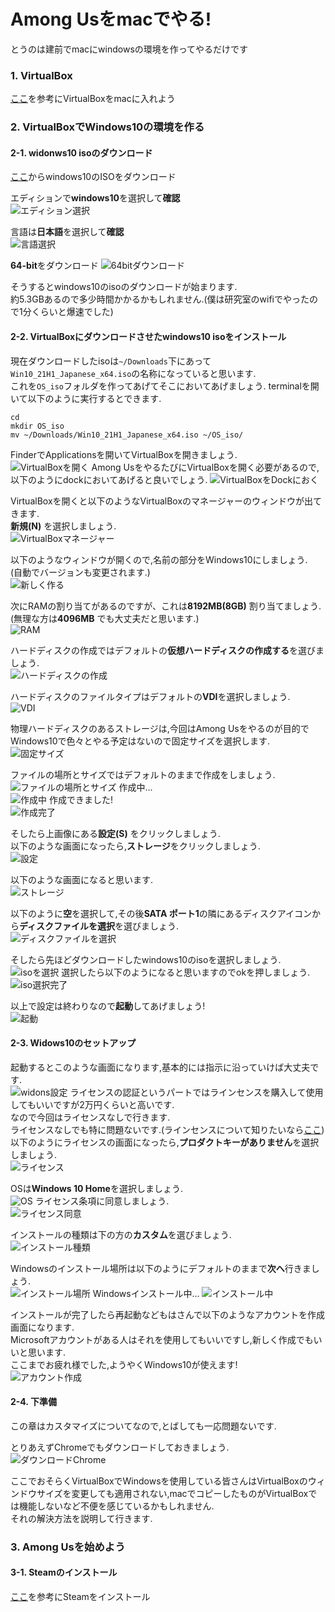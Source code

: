 # Among Usをmacでやる!
とうのは建前でmacにwindowsの環境を作ってやるだけです
### 1. VirtualBox
[ここ](https://pc-karuma.net/mac-virtualbox-install/)を参考にVirtualBoxをmacに入れよう

### 2. VirtualBoxでWindows10の環境を作る
#### 2-1. widonws10 isoのダウンロード
[ここ](https://www.microsoft.com/ja-jp/software-download/windows10ISO)からwindows10のISOをダウンロード  

エディションで**windows10**を選択して**確認**   
![エディション選択](img/2-1/select_edition.png)

言語は**日本語**を選択して**確認**  
![言語選択](img/2-1/select_language.png)

**64-bit**をダウンロード
![64bitダウンロード](img/2-1/download_64bit.png)

そうするとwindows10のisoのダウンロードが始まります.  
約5.3GBあるので多少時間かかるかもしれません.(僕は研究室のwifiでやったので1分くらいと爆速でした) 

#### 2-2. VirtualBoxにダウンロードさせたwindows10 isoをインストール
現在ダウンロードしたisoは`~/Downloads`下にあって`Win10_21H1_Japanese_x64.iso`の名称になっていると思います.  
これを`OS_iso`フォルダを作ってあげてそこにおいてあげましょう. 
terminalを開いて以下のように実行するとできます.  
~~~
cd
mkdir OS_iso
mv ~/Downloads/Win10_21H1_Japanese_x64.iso ~/OS_iso/
~~~

FinderでApplicationsを開いてVirtualBoxを開きましょう.  
![VirtualBoxを開く](img/2-2/applications_select_VirtualBox.png)
Among UsをやるたびにVirtualBoxを開く必要があるので,以下のようにdockにおいてあげると良いでしょう.
![VirtualBoxをDockにおく](img/2-2/keep_VirtualBox_in_dock.png)  

VirtualBoxを開くと以下のようなVirtualBoxのマネージャーのウィンドウが出てきます.  
**新規(N)** を選択しましょう.  
![VirtualBoxマネージャー](img/2-2/VirtualBox_manager.png)

以下のようなウィンドウが開くので,名前の部分をWindows10にしましょう.  
(自動でバージョンも変更されます.)  
![新しく作る](img/2-2/create_new.png)

次にRAMの割り当てがあるのですが、これは**8192MB(8GB)** 割り当てましょう.  
(無理な方は**4096MB** でも大丈夫だと思います.)  
![RAM](img/2-2/select_RAM_size.png)

ハードディスクの作成ではデフォルトの**仮想ハードディスクの作成する**を選びましょう.  
![ハードディスクの作成](img/2-2/virtual_harddisc.png)

ハードディスクのファイルタイプはデフォルトの**VDI**を選択しましょう.  
![VDI](img/2-2/select_VDI.png)

物理ハードディスクのあるストレージは,今回はAmong Usをやるのが目的でWindows10で色々とやる予定はないので固定サイズを選択します.  
![固定サイズ](img/2-2/select_fixed_size.png)

ファイルの場所とサイズではデフォルトのままで作成をしましょう.  
![ファイルの場所とサイズ](img/2-2/file_location_size.png)
作成中...  
![作成中](img/2-2/creating.png)
作成できました!  
![作成完了](img/2-2/creation_finish.png)

そしたら上画像にある**設定(S)** をクリックしましょう.  
以下のような画面になったら,**ストレージ**をクリックしましょう.  
![設定](img/2-2/open_settings.png)

以下のような画面になると思います.  
![ストレージ](img/2-2/select_storage.png)

以下のように**空**を選択して,その後**SATA ポート1**の隣にあるディスクアイコンから**ディスクファイルを選択**を選びましょう.  
![ディスクファイルを選択](img/2-2/select_discfile.png)

そしたら先ほどダウンロードしたwindows10のisoを選択しましょう.  
![isoを選択](img/2-2/select_iso.png)
選択したら以下のようになると思いますのでokを押しましょう.  
![iso選択完了](img/2-2/select_iso_finish.png)

以上で設定は終わりなので**起動**してあげましょう!  
![起動](img/2-2/boot.png)


#### 2-3. Widows10のセットアップ
起動するとこのような画面になります,基本的には指示に沿っていけば大丈夫です.  
![widons設定](img/2-3/setup.png)
ライセンスの認証というパートではラインセンスを購入して使用してもいいですが2万円くらいと高いです.  
なので今回はライセンスなしで行きます.  
ライセンスなしでも特に問題ないです.(ラインセンスについて知りたいなら[ここ](https://itojisan.xyz/%E3%83%91%E3%82%BD%E3%82%B3%E3%83%B3%E3%81%AE%E7%9F%A5%E8%AD%98/windows10%E3%81%AE%E3%83%A9%E3%82%A4%E3%82%BB%E3%83%B3%E3%82%B9%E8%AA%8D%E8%A8%BC%E3%81%97%E3%81%AA%E3%81%84%E3%81%A8%E3%81%A9%E3%81%86%E3%81%AA%E3%82%8B/))
以下のようにライセンスの画面になったら,**プロダクトキーがありません**を選択しましょう.  
![ライセンス](img/2-3/license.png)

OSは**Windows 10 Home**を選択しましょう.  
![OS](img/2-3/OS.png)
ライセンス条項に同意しましょう.  
![ライセンス同意](img/2-3/agree.png)

インストールの種類は下の方の**カスタム**を選びましょう.  
![インストール種類](img/2-3/select_install_type.png)

Windowsのインストール場所は以下のようにデフォルトのままで**次へ**行きましょう.  
![インストール場所](img/2-3/install_location.png)
Windowsインストール中...
![インストール中](img/2-3/installing.png)

インストールが完了したら再起動などもはさんで以下のようなアカウントを作成画面になります.  
Microsoftアカウントがある人はそれを使用してもいいですし,新しく作成でもいいと思います.  
ここまでお疲れ様でした,ようやくWindows10が使えます!  
![アカウント作成](img/2-3/account.png)

#### 2-4. 下準備
この章はカスタマイズについてなので,とばしても一応問題ないです. 

とりあえずChromeでもダウンロードしておきましょう.  
![ダウンロードChrome](img/2-4/download_Chrome.png)

ここでおそらくVirtualBoxでWindowsを使用している皆さんはVirtualBoxのウィンドウサイズを変更しても適用されない,macでコピーしたものがVirtualBoxでは機能しないなど不便を感じているかもしれません.  
それの解決方法を説明して行きます.  

### 3. Among Usを始めよう
#### 3-1. Steamのインストール
[ここ](https://zyoho3.com/?p=621)を参考にSteamをインストール
